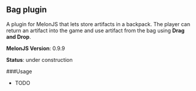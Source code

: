 ## Bag plugin
A plugin for MelonJS that lets store artifacts in a backpack. 
The player can return an artifact into the game and use artifact from the bag using **Drag and Drop**.

**MelonJS Version**: 0.9.9

**Status**: under construction

###Usage
- TODO



